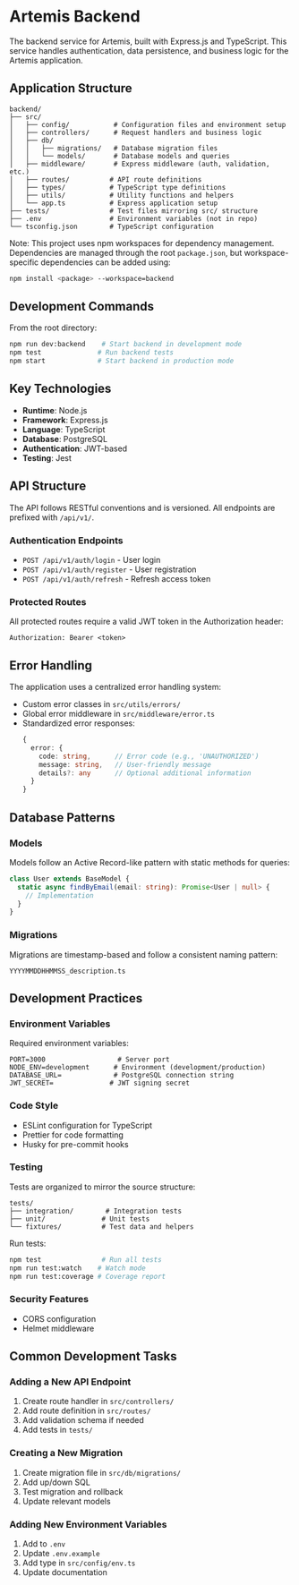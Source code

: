 # Artemis Backend

The backend service for Artemis, built with Express.js and TypeScript. This service handles authentication, data persistence, and business logic for the Artemis application.

## Application Structure

```
backend/
├── src/
│   ├── config/           # Configuration files and environment setup
│   ├── controllers/      # Request handlers and business logic
│   ├── db/
│   │   ├── migrations/   # Database migration files
│   │   └── models/       # Database models and queries
│   ├── middleware/       # Express middleware (auth, validation, etc.)
│   ├── routes/          # API route definitions
│   ├── types/           # TypeScript type definitions
│   ├── utils/           # Utility functions and helpers
│   └── app.ts           # Express application setup
├── tests/               # Test files mirroring src/ structure
├── .env                 # Environment variables (not in repo)
└── tsconfig.json        # TypeScript configuration
```

Note: This project uses npm workspaces for dependency management. Dependencies are managed through the root `package.json`, but workspace-specific dependencies can be added using:
```bash
npm install <package> --workspace=backend
```

## Development Commands

From the root directory:
```bash
npm run dev:backend    # Start backend in development mode
npm test              # Run backend tests
npm start             # Start backend in production mode
```

## Key Technologies

- **Runtime**: Node.js
- **Framework**: Express.js
- **Language**: TypeScript
- **Database**: PostgreSQL
- **Authentication**: JWT-based
- **Testing**: Jest

## API Structure

The API follows RESTful conventions and is versioned. All endpoints are prefixed with `/api/v1/`.

### Authentication Endpoints

- `POST /api/v1/auth/login` - User login
- `POST /api/v1/auth/register` - User registration
- `POST /api/v1/auth/refresh` - Refresh access token

### Protected Routes

All protected routes require a valid JWT token in the Authorization header:
```
Authorization: Bearer <token>
```

## Error Handling

The application uses a centralized error handling system:

- Custom error classes in `src/utils/errors/`
- Global error middleware in `src/middleware/error.ts`
- Standardized error responses:
  ```typescript
  {
    error: {
      code: string,      // Error code (e.g., 'UNAUTHORIZED')
      message: string,   // User-friendly message
      details?: any      // Optional additional information
    }
  }
  ```

## Database Patterns

### Models

Models follow an Active Record-like pattern with static methods for queries:

```typescript
class User extends BaseModel {
  static async findByEmail(email: string): Promise<User | null> {
    // Implementation
  }
}
```

### Migrations

Migrations are timestamp-based and follow a consistent naming pattern:
```
YYYYMMDDHHMMSS_description.ts
```

## Development Practices

### Environment Variables

Required environment variables:
```
PORT=3000                  # Server port
NODE_ENV=development      # Environment (development/production)
DATABASE_URL=             # PostgreSQL connection string
JWT_SECRET=              # JWT signing secret
```

### Code Style

- ESLint configuration for TypeScript
- Prettier for code formatting
- Husky for pre-commit hooks

### Testing

Tests are organized to mirror the source structure:

```
tests/
├── integration/        # Integration tests
├── unit/              # Unit tests
└── fixtures/          # Test data and helpers
```

Run tests:
```bash
npm test               # Run all tests
npm run test:watch    # Watch mode
npm run test:coverage # Coverage report
```

### Security Features

- CORS configuration
- Helmet middleware

## Common Development Tasks

### Adding a New API Endpoint

1. Create route handler in `src/controllers/`
2. Add route definition in `src/routes/`
3. Add validation schema if needed
4. Add tests in `tests/`

### Creating a New Migration

1. Create migration file in `src/db/migrations/`
2. Add up/down SQL
3. Test migration and rollback
4. Update relevant models

### Adding New Environment Variables

1. Add to `.env`
2. Update `.env.example`
3. Add type in `src/config/env.ts`
4. Update documentation 
